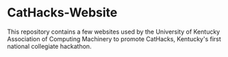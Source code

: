 # CatHacks-Website
This repository contains a few websites used by the University of Kentucky Association of Computing Machinery to promote CatHacks, Kentucky's first national collegiate hackathon.
